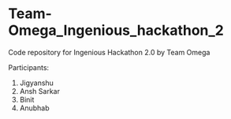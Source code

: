 # Team-Omega_Ingenious_hackathon_2

Code repository for Ingenious Hackathon 2.0 by Team Omega

Participants:
1. Jigyanshu 
2. Ansh Sarkar
3. Binit
4. Anubhab
